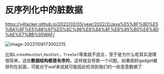 # 反序列化中的脏数据

https://y4tacker.github.io/2022/02/05/year/2022/2/Java%E5%8F%8D%E5%BA%8F%E5%88%97%E5%8C%96%E8%84%8F%E6%95%B0%E6%8D%AE%E7%BB%95WAF/

![image-20221108173002215](https://cdn.jsdelivr.net/gh/zx-creat/myblog@master/img/202211081730355.png)

比如`LinkedHashSet`,`HashSet`，`TreeSet`等类就不适合，至于是为什么呢其实道理很简单，这些**数据结构都是有序的**，这样就会导致一个问题，如果刚好gadget被排列在前面，可能对于waf来说就可能因此检测到我们的一些恶意数据了

